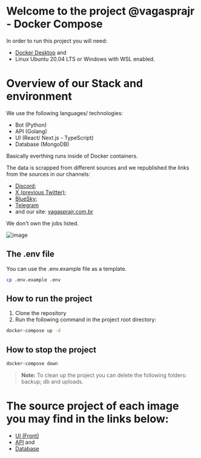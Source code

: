 # Welcome to the project @vagasprajr - Docker Compose

In order to run this project you will need:
- [Docker Desktop](https://www.docker.com/products/docker-desktop/) and
- Linux Ubuntu 20.04 LTS or Windows with WSL enabled.

# Overview of our Stack and environment

We use the following languages/ technologies:

- Bot (Python)
- API (Golang)
- UI (React/ Next.js - TypeScript)
- Database (MongoDB)

Basically everthing runs inside of Docker containers. 

The data is scrapped from different sources and we republished the links from the sources in our channels: 
- [Discord](https://discord.gg/gzYg6qJUH6);
- [X (previous Twitter)](https://x.com/vagasprajr);
- [BlueSky](https://bsky.app/profile/vagasprajr.bsky.social);
- [Telegram](http://t.me/vagasprajr)
- and our site: [vagasprajr.com.br](https://vagasprajr.com.br/)

We don't own the jobs listed.

![image](https://github.com/user-attachments/assets/8c11b4bb-8020-4dfd-8d47-7623e009c8f4)

## The .env file

You can use the .env.example file as a template.

```bash
cp .env.example .env
```

## How to run the project

1. Clone the repository
2. Run the following command in the project root directory:

```bash
docker-compose up -d
```

## How to stop the project

```bash
docker-compose down
```

> **Note:** To clean up the project  you can delete the following folders: backup; db and uploads.

# The source project of each image you may find in the links below:

- [UI (Front)](https://github.com/flaviofrancisco/vagasprajr-ui-v2)
- [API](https://github.com/flaviofrancisco/vagasprajr-api-v2) and
- [Database](https://github.com/flaviofrancisco/vagasprajr-mongodb)
